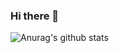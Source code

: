 ### Hi there 👋

<!--
**larube/larube** is a ✨ _special_ ✨ repository because its `README.md` (this file) appears on your GitHub profile.

Here are some ideas to get you started:

- 🔭 I’m currently working on Le Monde CMS
- 🌱 I’m currently learning how to be better at React
-->

![Anurag's github stats](https://github-readme-stats.vercel.app/api?username=larube&show_icons=true&theme=dracula)
